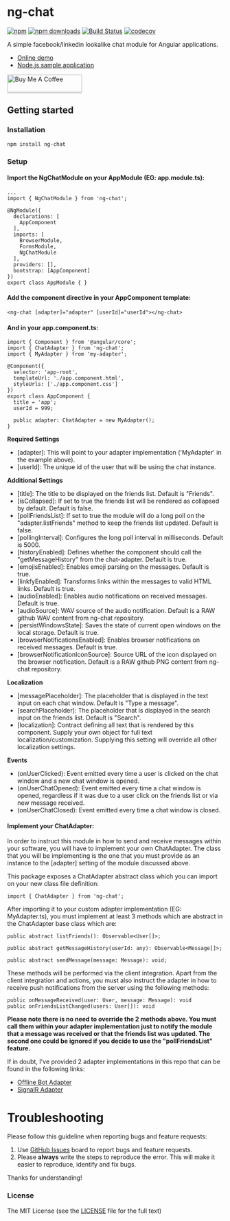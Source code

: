 # ng-chat

[![npm](https://img.shields.io/npm/v/ng-chat.svg)](https://www.npmjs.com/package/ng-chat)
[![npm downloads](https://img.shields.io/npm/dm/ng-chat.svg)](https://npmjs.org/ng-chat)
[![Build Status](https://travis-ci.org/rpaschoal/ng-chat.svg?branch=development)](https://travis-ci.org/rpaschoal/ng-chat)
[![codecov](https://codecov.io/gh/rpaschoal/ng-chat/branch/master/graph/badge.svg)](https://codecov.io/gh/rpaschoal/ng-chat)

A simple facebook/linkedin lookalike chat module for Angular applications.

* [Online demo](https://ng-chat.azurewebsites.net)
* [Node.js sample application](https://github.com/rpaschoal/ng-chat-nodejs)

<a href="https://www.buymeacoffee.com/ixJwWB5bD" target="_blank"><img src="https://www.buymeacoffee.com/assets/img/custom_images/orange_img.png" alt="Buy Me A Coffee" style="height: 41px !important;width: 174px !important;box-shadow: 0px 3px 2px 0px rgba(190, 190, 190, 0.5) !important;-webkit-box-shadow: 0px 3px 2px 0px rgba(190, 190, 190, 0.5) !important;" ></a>

## Getting started
### Installation

```
npm install ng-chat
```

### Setup
#### Import the NgChatModule on your AppModule (EG: app.module.ts):

```
...
import { NgChatModule } from 'ng-chat';

@NgModule({
  declarations: [
    AppComponent
  ],
  imports: [
    BrowserModule,
    FormsModule,
    NgChatModule
  ],
  providers: [],
  bootstrap: [AppComponent]
})
export class AppModule { }
```
#### Add the component directive in your AppComponent template:

```
<ng-chat [adapter]="adapter" [userId]="userId"></ng-chat>
```

#### And in your app.component.ts:

```
import { Component } from '@angular/core';
import { ChatAdapter } from 'ng-chat';
import { MyAdapter } from 'my-adapter';

@Component({
  selector: 'app-root',
  templateUrl: './app.component.html',
  styleUrls: ['./app.component.css']
})
export class AppComponent {
  title = 'app';
  userId = 999;

  public adapter: ChatAdapter = new MyAdapter();
}
```

__Required Settings__
* [adapter]<string>: This will point to your adapter implementation ('MyAdapter' in the example above).
* [userId]<any>: The unique id of the user that will be using the chat instance.

__Additional Settings__
* [title]<string>: The title to be displayed on the friends list. Default is "Friends".
* [isCollapsed]<boolean>: If set to true the friends list will be rendered as collapsed by default. Default is false.
* [pollFriendsList]<boolean>: If set to true the module will do a long poll on the "adapter.listFriends" method to keep the friends list updated. Default is false.
* [pollingInterval]<number>: Configures the long poll interval in milliseconds. Default is 5000.
* [historyEnabled]<boolean>: Defines whether the component should call the "getMessageHistory" from the chat-adapter. Default is true.
* [emojisEnabled]<boolean>: Enables emoji parsing on the messages. Default is true.
* [linkfyEnabled]<boolean>: Transforms links within the messages to valid HTML links. Default is true.
* [audioEnabled]<boolean>: Enables audio notifications on received messages. Default is true.
* [audioSource]<string>: WAV source of the audio notification. Default is a RAW github WAV content from ng-chat repository.
* [persistWindowsState]<boolean>: Saves the state of current open windows on the local storage. Default is true.
* [browserNotificationsEnabled]<boolean>: Enables browser notifications on received messages. Default is true.
* [browserNotificationIconSource]<string>: Source URL of the icon displayed on the browser notification. Default is a RAW github PNG content from ng-chat repository.

__Localization__
* [messagePlaceholder]<string>: The placeholder that is displayed in the text input on each chat window. Default is "Type a message".
* [searchPlaceholder]<string>: The placeholder that is displayed in the search input on the friends list. Default is "Search".
* [localization]<Localization>: Contract defining all text that is rendered by this component. Supply your own object for full text localization/customization. Supplying this setting will override all  other localization settings.

__Events__
* (onUserClicked)<User>: Event emitted every time a user is clicked on the chat window and a new chat window is opened.
* (onUserChatOpened)<User>: Event emitted every time a chat window is opened, regardless if it was due to a user click on the friends list or via new message received.
* (onUserChatClosed)<User>: Event emitted every time a chat window is closed.

#### Implement your ChatAdapter:

In order to instruct this module in how to send and receive messages within your software, you will have to implement your own ChatAdapter. The class that you will be implementing is the one that you must provide as an instance to the [adapter] setting of the module discussed above.

This package exposes a ChatAdapter abstract class which you can import on your new class file definition:

```
import { ChatAdapter } from 'ng-chat';
```

After importing it to your custom adapter implementation (EG: MyAdapter.ts), you must implement at least 3 methods which are abstract in the ChatAdapter base class which are:

```
public abstract listFriends(): Observable<User[]>;
    
public abstract getMessageHistory(userId: any): Observable<Message[]>;

public abstract sendMessage(message: Message): void;
```
These methods will be performed via the client integration. Apart from the client integration and actions, you must also instruct the adapter in how to receive push notifications from the server using the following methods:

```
public onMessageReceived(user: User, message: Message): void
public onFriendsListChanged(users: User[]): void
```

__Please note there is no need to override the 2 methods above. You must call them within your adapter implementation just to notify the module that a message was received or that the friends list was updated. The second one could be ignored if you decide to use the "pollFriendsList" feature.__

If in doubt, I've provided 2 adapter implementations in this repo that can be found in the following links:

* [Offline Bot Adapter](https://github.com/rpaschoal/ng-chat/blob/master/demo/offline_bot/src/app/demo-adapter.ts)
* [SignalR Adapter](https://github.com/rpaschoal/ng-chat/blob/master/demo/aspnetcore_signalr/angularApp/core/app.ngchat.signalr.adapter.ts)

# Troubleshooting

Please follow this guideline when reporting bugs and feature requests:

1. Use [GitHub Issues](https://github.com/rpaschoal/ng-chat/issues) board to report bugs and feature requests.
2. Please **always** write the steps to reproduce the error. This will make it easier to reproduce, identify and fix bugs.

Thanks for understanding!

### License

The MIT License (see the [LICENSE](https://github.com/rpaschoal/ng-chat/blob/master/LICENSE) file for the full text)
